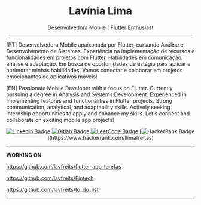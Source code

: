 <h1 align="center"> Lavínia Lima </h1>

<div align="center">
Desenvolvedora Mobile | Flutter Enthusiast
    

</div>

   

---
[PT] Desenvolvedora Mobile apaixonada por Flutter, cursando Análise e Desenvolvimento de Sistemas. Experiência na implementação de recursos e funcionalidades em projetos com Flutter. Habilidades em comunicação, análise e adaptação. Em busca de oportunidades de estágio para aplicar e aprimorar minhas habilidades. Vamos conectar e colaborar em projetos emocionantes de aplicativos móveis!

[EN] Passionate Mobile Developer with a focus on Flutter. Currently pursuing a degree in Analysis and Systems Development. Experienced in implementing features and functionalities in Flutter projects. Strong communication, analytical, and adaptability skills. Actively seeking internship opportunities to apply and enhance my skills. Let's connect and collaborate on exciting mobile app projects!
     


<div align="center">


[![Linkedin Badge](https://img.shields.io/badge/-LinkedIn-blue?style=flat-square&logo=Linkedin&logoColor=white&link=https://www.linkedin.com/in/lavínia-lima-de-freitas/)](https://www.linkedin.com/in/lavínia-lima-de-freitas/)
[![Gitlab Badge](https://img.shields.io/badge/-Gitlab-F6C600?style=flat-square&logo=Gitlab&logoColor=white&link=https://gitlab.com/lavfreits)](https://gitlab.com/lavfreits)
[![LeetCode Badge](https://img.shields.io/badge/-LeetCode-F6C600?style=flat-square&logo=LeetCode&logoColor=white&link=https://leetcode.com/lavfreits/)](https://leetcode.com/lavfreits/)
[![HackerRank Badge](https://img.shields.io/badge/-HackerRank-black?style=flat-square&logo=HackerRank&logoColor=white&link=(https://www.hackerrank.com/llimafreitas))](https://www.hackerrank.com/llimafreitas)
<!-- [![Twitch](https://img.shields.io/badge/-Twitch-purple?style=flat-square&logo=Twitch&logoColor=white&link=https://www.twitch.tv/laviniaalima)](https://www.twitch.tv/laviniaalima) -->
<!-- [![Dev.to](https://img.shields.io/badge/-Dev.to-black?style=flat-square&logo=DevTo&logoColor=white&link=https://dev.to/lavfreits)](https://dev.to/lavfreits) -->
<!-- [![Stackoverflow Badge](https://img.shields.io/badge/-Stackoverflow-4CA143?style=flat-square&logo=Stackoverflow&logoColor=white&link=https://pt.stackoverflow.com/users/21377255/lavínia-lima)](https://pt.stackoverflow.com/users/21377255/lavínia-lima) -->

    
 </div>

----
 
 <div align="left">
 
 

 **WORKING ON**
    <p> https://github.com/lavfreits/flutter-app-tarefas </p>
    <p> https://github.com/lavfreits/Fintech </p>
    <p> https://github.com/lavfreits/to_do_list </p>

---
    
